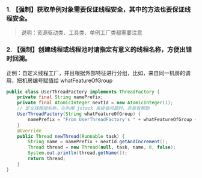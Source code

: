 ### 1. 【强制】获取单例对象需要保证线程安全，其中的方法也要保证线程安全。
> 说明：资源驱动类、工具类、单例工厂类都需要注意

### 2. 【强制】创建线程或线程池时请指定有意义的线程名称，方便出错时回溯。
正例：自定义线程工厂，并且根据外部特征进行分组，比如，来自同一机房的调用，把机房编号赋值给 whatFeatureOfGroup
```java
public class UserThreadFactory implements ThreadFactory {
    private final String namePrefix;
    private final AtomicInteger nextId = new AtomicInteger(1);
    // 定义线程组名称，在利用 jstack 来排查问题时，非常有帮助
    UserThreadFactory(String whatFeatureOfGroup) {
        namePrefix = "From UserThreadFactory's " + whatFeatureOfGroup + "-Worker-";
    }
    @Override
    public Thread newThread(Runnable task) {
        String name = namePrefix + nextId.getAndIncrement();
        Thread thread = new Thread(null, task, name, 0, false);
        System.out.println(thread.getName());
        return thread;
    } 
}
```